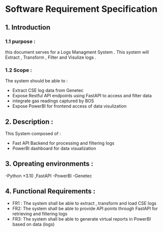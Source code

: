 # Software Requirement Specification 

## 1. Introduction
### 1.1 purpose :
this document serves for a Logs Managment System . This system will Extract , Transform , Filter and Visulize logs .

### 1.2 Scope :
The system should be able to :
- Extract CSE log data from Genetec 
- Expose Restful API endpoints using FastAPI to access and filter data 
- integrate gas readings captured by BOS
- Expose PowerBI for frontend access of data visulization


## 2. Description :
This System composed of :
- Fast API Backend for processing and filtering logs 
- PowerBI dashboard for data visualization

 
 ## 3. Opreating environments :
-Python +3.10 ,FastAPI 
-PowerBI 
-Genetec

## 4. Functional Requirements :
- FR1 : The system shall be able to extract , transform and load CSE logs
- FR2: The system shall be able to provide API points through FastAPI for retrieving and filtering logs
- FR3: The system shall be able to generate virtual reports in PowerBI based on data (logs) 




